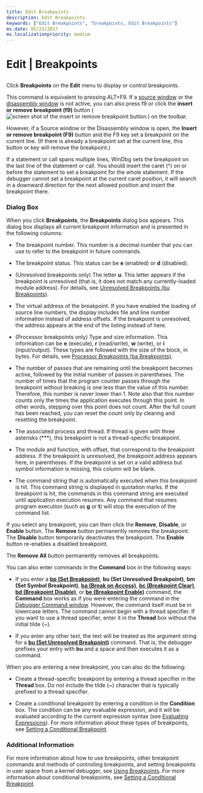```yaml
---
title: Edit Breakpoints
description: Edit Breakpoints
keywords: ["Edit Breakpoints", "breakpoints, Edit Breakpoints"]
ms.date: 05/23/2017
ms.localizationpriority: medium
---
```


# Edit | Breakpoints


## <span id="ddk_edit_breakpoints_dbg"></span><span id="DDK_EDIT_BREAKPOINTS_DBG"></span>


Click **Breakpoints** on the **Edit** menu to display or control breakpoints.

This command is equivalent to pressing ALT+F9. If a [source window](source-window.md) or the [disassembly window](disassembly-window.md) is not active, you can also press f9 or click the **insert or remove breakpoint (f9)** button (![screen shot of the insert or remove breakpoint button.](images/tbbp.png)) on the toolbar.

However, if a Source window or the Disassembly window is open, the **Insert or remove breakpoint (F9)** button and the F9 key set a breakpoint on the current line. (If there is already a breakpoint set at the current line, this button or key will remove the breakpoint.)

If a statement or call spans multiple lines, WinDbg sets the breakpoint on the last line of the statement or call. You should insert the caret (^) on or before the statement to set a breakpoint for the whole statement. If the debugger cannot set a breakpoint at the current caret position, it will search in a downward direction for the next allowed position and insert the breakpoint there.

### <span id="dialog_box"></span><span id="DIALOG_BOX"></span>Dialog Box

When you click **Breakpoints**, the **Breakpoints** dialog box appears. This dialog box displays all current breakpoint information and is presented in the following columns:

-   The breakpoint number. This number is a decimal number that you can use to refer to the breakpoint in future commands.

-   The breakpoint status. This status can be **e** (enabled) or **d** (disabled).

-   (Unresolved breakpoints only) The letter **u**. This letter appears if the breakpoint is unresolved (that is, it does not match any currently-loaded module address). For details, see [Unresolved Breakpoints (bu Breakpoints)](unresolved-breakpoints---bu-breakpoints-.md).

-   The virtual address of the breakpoint. If you have enabled the loading of source line numbers, the display includes file and line number information instead of address offsets. If the breakpoint is unresolved, the address appears at the end of the listing instead of here.

-   (Processor breakpoints only) Type and size information. This information can be **e** (execute), **r** (read/write), **w** (write), or **i** (input/output). These types are followed with the size of the block, in bytes. For details, see [Processor Breakpoints (ba Breakpoints)](processor-breakpoints---ba-breakpoints-.md).

-   The number of passes that are remaining until the breakpoint becomes active, followed by the initial number of passes in parentheses. The number of times that the program counter passes through the breakpoint without breaking is one less than the value of this number. Therefore, this number is never lower than 1. Note also that this number counts only the times the application executes through this point. In other words, stepping over this point does not count. After the full count has been reached, you can reset the count only by clearing and resetting the breakpoint.

-   The associated process and thread. If thread is given with three asterisks (\*\*\*), this breakpoint is not a thread-specific breakpoint.

-   The module and function, with offset, that correspond to the breakpoint address. If the breakpoint is unresolved, the breakpoint address appears here, in parentheses. If the breakpoint is set on a valid address but symbol information is missing, this column will be blank.

-   The command string that is automatically executed when this breakpoint is hit. This command string is displayed in quotation marks. If the breakpoint is hit, the commands in this command string are executed until application execution resumes. Any command that resumes program execution (such as **g** or **t**) will stop the execution of the command list.

If you select any breakpoint, you can then click the **Remove**, **Disable**, or **Enable** button. The **Remove** button permanently removes the breakpoint. The **Disable** button temporarily deactivates the breakpoint. The **Enable** button re-enables a disabled breakpoint.

The **Remove All** button permanently removes all breakpoints.

You can also enter commands in the **Command** box in the following ways:

-   If you enter a [**bp (Set Breakpoint)**](bp--bu--bm--set-breakpoint-.md), **bu (Set Unresolved Breakpoint)**, **bm (Set Symbol Breakpoint)**, [**ba (Break on Access)**](ba--break-on-access-.md), [**bc (Breakpoint Clear)**](bc--breakpoint-clear-.md), [**bd (Breakpoint Disable)**](bd--breakpoint-disable-.md), or [**be (Breakpoint Enable)**](be--breakpoint-enable-.md) command, the **Command** box works as if you were entering the command in the [Debugger Command window](debugger-command-window.md). However, the command itself must be in lowercase letters. The command cannot begin with a thread specifier. If you want to use a thread specifier, enter it in the **Thread** box without the initial tilde (~).

-   If you enter any other text, the text will be treated as the argument string for a [**bu (Set Unresolved Breakpoint)**](bp--bu--bm--set-breakpoint-.md) command. That is, the debugger prefixes your entry with **bu** and a space and then executes it as a command.

When you are entering a new breakpoint, you can also do the following:

-   Create a thread-specific breakpoint by entering a thread specifier in the **Thread** box. Do not include the tilde (~) character that is typically prefixed to a thread specifier.

-   Create a conditional breakpoint by entering a condition in the **Condition** box. The condition can be any evaluable expression, and it will be evaluated according to the current expression syntax (see [Evaluating Expressions](evaluating-expressions.md)). For more information about these types of breakpoints, see [Setting a Conditional Breakpoint](setting-a-conditional-breakpoint.md).

### <span id="additional_information"></span><span id="ADDITIONAL_INFORMATION"></span>Additional Information

For more information about how to use breakpoints, other breakpoint commands and methods of controlling breakpoints, and setting breakpoints in user space from a kernel debugger, see [Using Breakpoints](using-breakpoints.md). For more information about conditional breakpoints, see [Setting a Conditional Breakpoint](setting-a-conditional-breakpoint.md).

 

 





